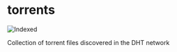 torrents 
========
![Indexed](https://img.shields.io/badge/indexed-203541-blue)

Collection of torrent files discovered in the DHT network
